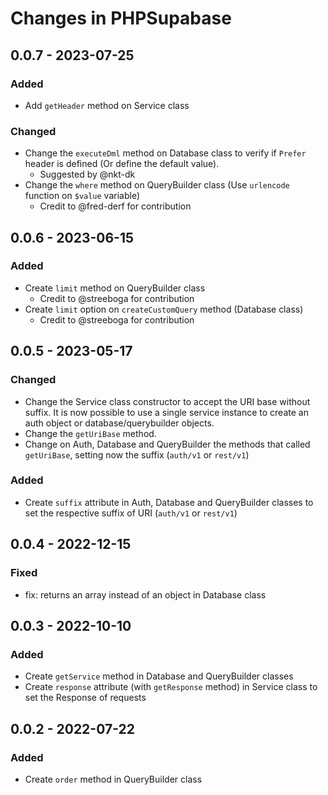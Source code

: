 # Changes in PHPSupabase #

## 0.0.7 - 2023-07-25

### Added

- Add `getHeader` method on Service class

### Changed

- Change the `executeDml` method on Database class to verify if `Prefer` header is defined (Or define the default value).
    - Suggested by @nkt-dk
- Change the `where` method on QueryBuilder class (Use `urlencode` function on `$value` variable)
    - Credit to @fred-derf for contribution

## 0.0.6 - 2023-06-15

### Added

- Create `limit` method on QueryBuilder class
    - Credit to @streeboga for contribution
- Create `limit` option on `createCustomQuery` method (Database class)
    - Credit to @streeboga for contribution

## 0.0.5 - 2023-05-17

### Changed

- Change the Service class constructor to accept the URI base without suffix. It is now possible to use a single service instance to create an auth object or database/querybuilder objects.
- Change the `getUriBase` method.
- Change on Auth, Database and QueryBuilder the methods that called `getUriBase`, setting now the suffix (`auth/v1` or `rest/v1`)

### Added

- Create `suffix` attribute in Auth, Database and QueryBuilder classes to set the respective suffix of URI (`auth/v1` or `rest/v1`)


## 0.0.4 - 2022-12-15

### Fixed

- fix: returns an array instead of an object in Database class

## 0.0.3 - 2022-10-10

### Added

- Create `getService` method in Database and QueryBuilder classes
- Create `response` attribute (with `getResponse` method) in Service class to set the Response of requests

## 0.0.2 - 2022-07-22

### Added

- Create `order` method in QueryBuilder class